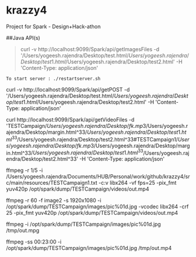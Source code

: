 # krazzy4
Project for Spark - Design+Hack-athon


##Java API(s)

>curl -v http://localhost:9099/Spark/api/getImagesFiles -d '/Users/yogeesh.rajendra/Desktop/test.html$/Users/yogeesh.rajendra/Desktop/test1.html$/Users/yogeesh.rajendra/Desktop/test2.html' -H 'Content-Type: application/json'

`To start server : ./restartserver.sh`


curl -v http://localhost:9099/Spark/api/getPOST -d '/Users/yogeesh.rajendra/Desktop/test.html$/Users/yogeesh.rajendra/Desktop/test1.html$/Users/yogeesh.rajendra/Desktop/test2.html' -H 'Content-Type: application/json'

curl http://localhost:9099/Spark/api/getVideoFiles -d 'TESTCampaign$/Users/yogeesh.rajendra/Desktop/fk.mp3$/Users/yogeesh.rajendra/Desktop/margin.html^33$/Users/yogeesh.rajendra/Desktop/test1.html^33$/Users/yogeesh.rajendra/Desktop/test2.html^33#TESTCampaign1$/Users/yogeesh.rajendra/Desktop/fk.mp3$/Users/yogeesh.rajendra/Desktop/margin.html^33$/Users/yogeesh.rajendra/Desktop/test1.html^33$/Users/yogeesh.rajendra/Desktop/test2.html^33' -H 'Content-Type: application/json'

ffmpeg -r 1/5 -i /Users/yogeesh.rajendra/Documents/HUB/Personal/work/github/krazzy4/src/main/resources/TESTCampaign1.txt -c:v libx264 -vf fps=25 -pix_fmt yuv420p /opt/spark/dump/TESTCampaign/videos/out.mp4



ffmpeg -r 60 -f image2 -s 1920x1080 -i /opt/spark/dump/TESTCampaign/images/pic%01d.jpg -vcodec libx264 -crf 25  -pix_fmt yuv420p /opt/spark/dump/TESTCampaign/videos/out.mp4


ffmpeg -i /opt/spark/dump/TESTCampaign/images/pic%01d.jpg /tmp/out.mpg

ffmpeg -ss 00:23:00 -i /opt/spark/dump/TESTCampaign/images/pic%01d.jpg /tmp/out.mp4